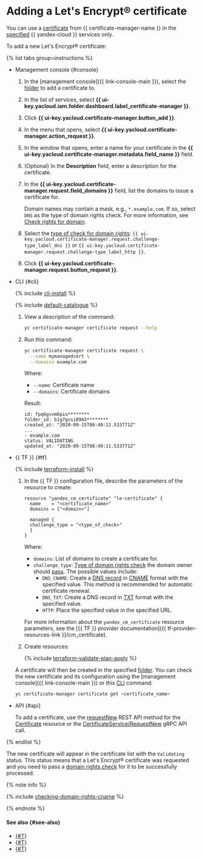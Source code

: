 # Adding a Let's Encrypt® certificate

You can use a [certificate](../../concepts/managed-certificate.md) from {{ certificate-manager-name }} in the [specified](../../concepts/services.md) {{ yandex-cloud }} services only.

To add a new Let's Encrypt® certificate:

{% list tabs group=instructions %}

- Management console {#console}

   1. In the [management console]({{ link-console-main }}), select the [folder](../../../resource-manager/concepts/resources-hierarchy.md#folder) to add a certificate to.
   1. In the list of services, select **{{ ui-key.yacloud.iam.folder.dashboard.label_certificate-manager }}**.
   1. Click **{{ ui-key.yacloud.certificate-manager.button_add }}**.
   1. In the menu that opens, select **{{ ui-key.yacloud.certificate-manager.action_request }}**.
   1. In the window that opens, enter a name for your certificate in the **{{ ui-key.yacloud.certificate-manager.metadata.field_name }}** field.
   1. (Optional) In the **Description** field, enter a description for the certificate.
   1. In the **{{ ui-key.yacloud.certificate-manager.request.field_domains }}** field, list the domains to issue a certificate for.

      Domain names may contain a mask, e.g., `*.example.com`. If so, select `DNS` as the type of domain rights check. For more information, see [Check rights for domain](../../concepts/challenges.md#dns).
   1. Select the [type of check for domain rights](../../concepts/challenges.md): `{{ ui-key.yacloud.certificate-manager.request.challenge-type_label_dns }}` or `{{ ui-key.yacloud.certificate-manager.request.challenge-type_label_http }}`.
   1. Click **{{ ui-key.yacloud.certificate-manager.request.button_request }}**.

- CLI {#cli}

   {% include [cli-install](../../../_includes/cli-install.md) %}

   {% include [default-catalogue](../../../_includes/default-catalogue.md) %}

   1. View a description of the command:

      ```bash
      yc certificate-manager certificate request --help
      ```

   1. Run this command:

      ```bash
      yc certificate-manager certificate request \
        --name mymanagedcert \
        --domains example.com
      ```

      Where:
      * `--name`: Certificate name
      * `--domains`: Certificate domains

      Result:

      ```text
      id: fpq6gvvm6piu********
      folder_id: b1g7gvsi89m3********
      created_at: "2020-09-15T08:49:11.533771Z"
      ...
      - example.com
      status: VALIDATING
      updated_at: "2020-09-15T08:49:11.533771Z"
      ```

- {{ TF }} {#tf}

   {% include [terraform-install](../../../_includes/terraform-install.md) %}

   1. In the {{ TF }} configuration file, describe the parameters of the resource to create:

      ```hcl
      resource "yandex_cm_certificate" "le-certificate" {
        name    = "<certificate_name>"
        domains = ["<domain>"]

        managed {
        challenge_type = "<type_of_check>"
        }
      }
      ```

      Where:
      * `domains`: List of domains to create a certificate for.
      * `challenge_type`: [Type of domain rights check](../../concepts/challenges.md) the domain owner should [pass](cert-validate.md). The possible values include:
         * `DNS_CNAME`: Create a [DNS record](../../../dns/concepts/resource-record.md) in [CNAME](../../../dns/concepts/resource-record.md#cname-cname) format with the specified value. This method is recommended for automatic certificate renewal.
         * `DNS_TXT`: Create a DNS record in [TXT](../../../dns/concepts/resource-record.md#txt) format with the specified value.
         * `HTTP`: Place the specified value in the specified URL.

      For more information about the `yandex_cm_certificate` resource parameters, see the [{{ TF }} provider documentation]({{ tf-provider-resources-link }}/cm_certificate).
   1. Create resources:

      {% include [terraform-validate-plan-apply](../../../_tutorials/_tutorials_includes/terraform-validate-plan-apply.md) %}

   A certificate will then be created in the specified [folder](../../../resource-manager/concepts/resources-hierarchy.md#folder). You can check the new certificate and its configuration using the [management console]({{ link-console-main }}) or this [CLI](../../../cli/) command:

   ```bash
   yc certificate-manager certificate get <certificate_name>
   ```

- API {#api}

   To add a certificate, use the [requestNew](../../api-ref/Certificate/requestNew.md) REST API method for the [Certificate](../../api-ref/Certificate/) resource or the [CertificateService/RequestNew](../../api-ref/grpc/certificate_service.md#RequestNew) gRPC API call.

{% endlist %}

The new certificate will appear in the certificate list with the `Validating` status. This status means that a Let's Encrypt® certificate was requested and you need to pass a [domain rights check](cert-validate.md) for it to be successfully processed.

{% note info %}

{% include [checking-domain-rights-cname](../../../_includes/certificate-manager/checking-domain-rights-cname.md) %}

{% endnote %}

#### See also {#see-also}

* [{#T}](cert-get-content.md)
* [{#T}](cert-validate.md)
* [{#T}](cert-update.md)